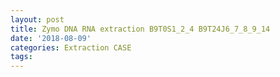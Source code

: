 ```yaml
---
layout: post
title: Zymo DNA RNA extraction B9T0S1_2_4 B9T24J6_7_8_9_14
date: '2018-08-09'
categories: Extraction CASE
tags:
---
```

